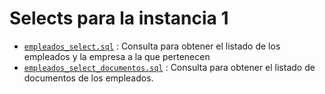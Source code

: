 # Selects para la instancia 1

-   [`empleados_select.sql`](./empleados_select.sql) : Consulta para obtener el listado de los empleados y la empresa a la que pertenecen
- [`empleados_select_documentos.sql`](./empleados_select_documentos.sql) : Consulta para obtener el listado de documentos de los empleados.
